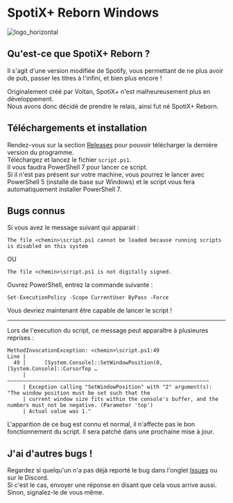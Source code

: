 # SpotiX+ Reborn Windows

![logo_horizontal](https://raw.githubusercontent.com/AgoyaSpotix/spotixplus-reborn-windows/refs/heads/main/logo/logo_horizontal.png)

## Qu'est-ce que SpotiX+ Reborn ?
Il s'agit d'une version modifiée de Spotify, vous permettant de ne plus avoir de pub, passer les titres à l'infini, et bien plus encore !

Originalement créé par Voltan, SpotiX+ n'est malheureusement plus en développement.\
Nous avons donc décidé de prendre le relais, ainsi fut né SpotiX+ Reborn.

## Téléchargements et installation
Rendez-vous sur la section [Releases](https://github.com/DelofJ/spotixplus-windows/releases) pour pouvoir télécharger la dernière version du programme.\
Téléchargez et lancez le fichier `script.ps1`.\
Il vous faudra PowerShell 7 pour lancer ce script.\
Si il n'est pas présent sur votre machine, vous pourrez le lancer avec PowerShell 5 (installé de base sur Windows) et le script vous fera automatiquement installer PowerShell 7.

## Bugs connus
Si vous avez le message suivant qui apparait :
```
The file <chemin>\script.ps1 cannot be loaded because running scripts is disabled on this system
```
OU
```
The file <chemin>\script.ps1 is not digitally signed.
```
Ouvrez PowerShell, entrez la commande suivante :
```
Set-ExecutionPolicy -Scope CurrentUser ByPass -Force
```
Vous devriez maintenant être capable de lancer le script !

------

Lors de l'execution du script, ce message peut apparaître à plusieures reprises :
```
MethodInvocationException: <chemin>\script.ps1:49
Line |
  49 |      [System.Console]::SetWindowPosition(0,[System.Console]::CursorTop …
     |      ~~~~~~~~~~~~~~~~~~~~~~~~~~~~~~~~~~~~~~~~~~~~~~~~~~~~~~~~~~~~~~~~~
     | Exception calling "SetWindowPosition" with "2" argument(s): "The window position must be set such that the
     | current window size fits within the console's buffer, and the numbers must not be negative. (Parameter 'top')
     | Actual value was 1."
```
L'apparition de ce bug est connu et normal, il n'affecte pas le bon fonctionnement du script. Il sera patché dans une prochaine mise à jour.

## J'ai d'autres bugs !
Regardez si quelqu'un n'a pas déjà reporté le bug dans l'onglet [Issues](https://github.com/DelofJ/spotixplus-windows/issues) ou sur le Discord.\
Si c'est le cas, envoyer une réponse en disant que cela vous arrive aussi.\
Sinon, signalez-le de vous même.
